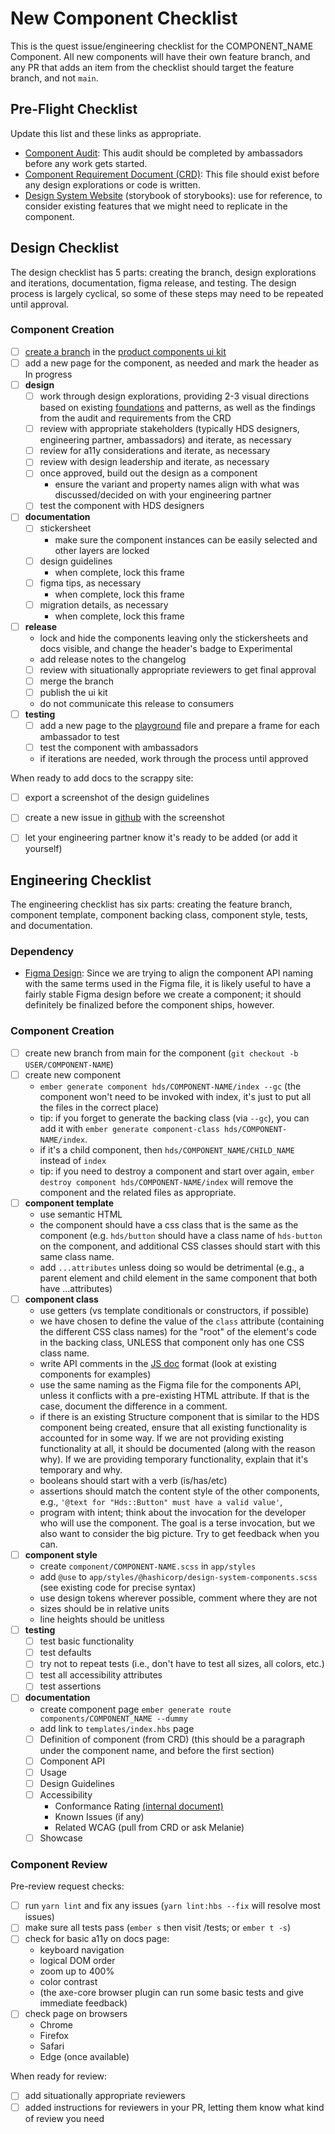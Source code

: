 # New Component Checklist

This is the quest issue/engineering checklist for the COMPONENT_NAME Component. All new components will have their own feature branch, and any PR that adds an item from the checklist should target the feature branch, and not `main`.

## Pre-Flight Checklist
Update this list and these links as appropriate.

- [Component Audit](https://www.figma.com/file/h3LtloARmbYVwh7z6XWHVb/Component-Audits-FY23?node-id=0%3A1): This audit should be completed by ambassadors before any work gets started.
- [Component Requirement Document (CRD)](url_here): This file should exist before any design explorations or code is written.
- [Design System Website](https://design-system-website.vercel.app/?path=/story/example-introduction--page) (storybook of storybooks): use for reference, to consider existing features that we might need to replicate in the component.


## Design Checklist 
The design checklist has 5 parts: creating the branch, design explorations and iterations, documentation, figma release, and testing. The design process is largely cyclical, so some of these steps may need to be repeated until approval.

### Component Creation
- [ ] [create a branch](https://help.figma.com/hc/en-us/articles/360063144053-Create-branches-and-merge-changes#Create_a_branch) in the [product components ui kit](https://www.figma.com/file/noyY6dUMDYjmySpHcMjhkN/HDS-Product---Components)
- [ ] add a new page for the component, as needed and mark the header as In progress
- [ ] **design**
  - [ ] work through design explorations, providing 2-3 visual directions based on existing [foundations](https://www.figma.com/file/oQsMzMMnynfPWpMEt91OpH/HDS-Product---Foundations?node-id=2916%3A4) and patterns, as well as the findings from the audit and requirements from the CRD
  - [ ] review with appropriate stakeholders (typically HDS designers, engineering partner, ambassadors) and iterate, as necessary
  - [ ] review for a11y considerations and iterate, as necessary
  - [ ] review with design leadership and iterate, as necessary
  - [ ] once approved, build out the design as a component
    - ensure the variant and property names align with what was discussed/decided on with your engineering partner
  - [ ] test the component with HDS designers
- [ ] **documentation**
  - [ ] stickersheet
    - make sure the component instances can be easily selected and other layers are locked
  - [ ] design guidelines
    - when complete, lock this frame
  - [ ] figma tips, as necessary
    - when complete, lock this frame
  - [ ] migration details, as necessary
    - when complete, lock this frame
- [ ] **release**
  - lock and hide the components leaving only the stickersheets and docs visible, and change the header's badge to Experimental
  - add release notes to the changelog
  - [ ] review with situationally appropriate reviewers to get final approval
  - [ ] merge the branch
  - [ ] publish the ui kit
  - do not communicate this release to consumers
- [ ] **testing**
  - [ ] add a new page to the [playground](https://www.figma.com/file/95YqaJF4TNV72ucXbyC7A0/Playground?node-id=302%3A10) file and prepare a frame for each ambassador to test
  - [ ] test the component with ambassadors
  - if iterations are needed, work through the process until approved

When ready to add docs to the scrappy site:
- [ ] export a screenshot of the design guidelines
- [ ] create a new issue in [github](https://github.com/hashicorp/design-system/issues) with the screenshot
- [ ] let your engineering partner know it's ready to be added (or add it yourself)


## Engineering Checklist
The engineering checklist has six parts: creating the feature branch, component template, component backing class, component style, tests, and documentation.

### Dependency
- [Figma Design](url_here): Since we are trying to align the component API naming with the same terms used in the Figma file, it is likely useful to have a fairly stable Figma design before we create a component; it should definitely be finalized before the component ships, however.

### Component Creation

- [ ] create new branch from main for the component (`git checkout -b USER/COMPONENT-NAME`)
- [ ] create new component
  - `ember generate component hds/COMPONENT-NAME/index --gc` (the component won't need to be invoked with index, it's just to put all the files in the correct place)
  - tip: if you forget to generate the backing class (via `--gc`), you can add it with `ember generate component-class hds/COMPONENT-NAME/index`.
  - if it's a child component, then `hds/COMPONENT_NAME/CHILD_NAME` instead of `index`
  - tip: if you need to destroy a component and start over again, `ember destroy component hds/COMPONENT-NAME/index` will remove the component and the related files as appropriate.
- [ ] **component template**
  - use semantic HTML
  - the component should have a css class that is the same as the component (e.g. `hds/button` should have a class name of `hds-button` on the component, and additional CSS classes should start with this same class name.
  - add `...attributes` unless doing so would be detrimental (e.g., a parent element and child element in the same component that both have ...attributes)
- [ ] **component class**
  - use getters (vs template conditionals or constructors, if possible)
  - we have chosen to define the value of the `class` attribute (containing the different CSS class names) for the "root" of the element's code in the backing class, UNLESS that component only has one CSS class name.
  - write API comments in the [JS doc](https://jsdoc.app/) format (look at existing components for examples)
  - use the same naming as the Figma file for the components API, unless it conflicts with a pre-existing HTML attribute. If that is the case, document the difference in a comment.
  - if there is an existing Structure component that is similar to the HDS component being created, ensure that all existing functionality is accounted for in some way. If we are not providing existing functionality at all, it should be documented (along with the reason why). If we are providing temporary functionality, explain that it's temporary and why.
  - booleans should start with a verb (is/has/etc)
  - assertions should match the content style of the other components, e.g., `'@text for "Hds::Button" must have a valid value'`,
  - program with intent; think about the invocation for the developer who will use the component. The goal is a terse invocation, but we also want to consider the big picture. Try to get feedback when you can.
- [ ] **component style**
  - create `component/COMPONENT-NAME.scss` in `app/styles`
  - add `@use` to `app/styles/@hashicorp/design-system-components.scss` (see existing code for precise syntax)
  - use design tokens wherever possible, comment where they are not
  - sizes should be in relative units
  - line heights should be unitless
- [ ] **testing**
  - [ ] test basic functionality
  - [ ] test defaults
  - [ ] try not to repeat tests (i.e., don't have to test all sizes, all colors, etc.)
  - [ ] test all accessibility attributes
  - [ ] test assertions
- [ ] **documentation**
  - create component page `ember generate route components/COMPONENT_NAME --dummy`
  - add link to `templates/index.hbs` page
  - [ ] Definition of component (from CRD) (this should be a paragraph under the component name, and before the first section)
  - [ ] Component API
  - [ ] Usage
  - [ ] Design Guidelines
  - [ ] Accessibility
    - Conformance Rating [(internal document)](https://docs.google.com/document/d/1OjTKpQLB_wuZSVJNLbbguTzMDMYCHKhNdKQz7-Kfqic/edit#bookmark=id.v7r42vfu4pdd)
    - Known Issues (if any)
    - Related WCAG (pull from CRD or ask Melanie)
  - [ ] Showcase

### Component Review

Pre-review request checks:

- [ ] run `yarn lint` and fix any issues (`yarn lint:hbs --fix` will resolve most issues)
- [ ] make sure all tests pass (`ember s` then visit /tests; or `ember t -s`)
- [ ] check for basic a11y on docs page:
  - keyboard navigation
  - logical DOM order
  - zoom up to 400%
  - color contrast
  - (the axe-core browser plugin can run some basic tests and give immediate feedback)
- [ ] check page on browsers
  - Chrome
  - Firefox
  - Safari
  - Edge (once available)

When ready for review:

- [ ] add situationally appropriate reviewers
- [ ] added instructions for reviewers in your PR, letting them know what kind of review you need
